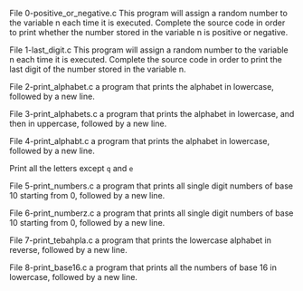 File 0-positive_or_negative.c This program will assign a random number to the variable n each time it is executed. Complete the source code in order to print whether the number stored in the variable n is positive or negative.

File 1-last_digit.c This program will assign a random number to the variable n each time it is executed. Complete the source code in order to print the last digit of the number stored in the variable n.

File 2-print_alphabet.c a program that prints the alphabet in lowercase, followed by a new line.

File 3-print_alphabets.c  a program that prints the alphabet in lowercase, and then in uppercase, followed by a new line.

File 4-print_alphabt.c  a program that prints the alphabet in lowercase, followed by a new line.

Print all the letters except ```q``` and ```e```

File 5-print_numbers.c a program that prints all single digit numbers of base 10 starting from 0, followed by a new line.

File 6-print_numberz.c a program that prints all single digit numbers of base 10 starting from 0, followed by a new line.

File 7-print_tebahpla.c a program that prints the lowercase alphabet in reverse, followed by a new line.

File 8-print_base16.c a program that prints all the numbers of base 16 in lowercase, followed by a new line.
